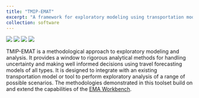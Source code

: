 ```yaml
---
title: "TMIP-EMAT"
excerpt: "A framework for exploratory modeling using transportation models."
collection: software
---
```


[<img src="https://img.shields.io/conda/v/tmip/emat.svg">](https://anaconda.org/tmip/emat)
[<img src="https://img.shields.io/badge/source-github-yellow.svg">](https://github.com/tmip-emat/tmip-emat)
[<img src="https://img.shields.io/badge/license-BSD-orange.svg">](https://github.com/tmip-emat/tmip-emat/blob/master/LICENSE)
[<img src="https://img.shields.io/badge/docs-larch.newman.me-forestgreen.svg">](https://tmip-emat.github.io)

TMIP-EMAT is a methodological approach to exploratory modeling and analysis. It provides a window 
to rigorous analytical methods for handling uncertainty and making well informed decisions using 
travel forecasting models of all types. It is designed to integrate with an existing transportation 
model or tool to perform exploratory analysis of a range of possible scenarios. The methodologies 
demonstrated in this toolset build on and extend the capabilities of the 
[EMA Workbench](https://emaworkbench.readthedocs.io/en/latest/).
